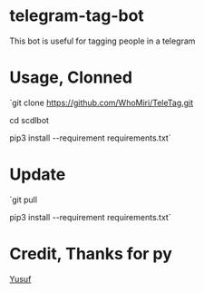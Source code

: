 # telegram-tag-bot
This bot is useful for tagging people in a telegram

# Usage, Clonned
`git clone https://github.com/WhoMiri/TeleTag.git

cd scdlbot

pip3 install --requirement requirements.txt`

# Update
`git pull

pip3 install --requirement requirements.txt`


# Credit, Thanks for py

[Yusuf](https://github.com/yusufusta)
